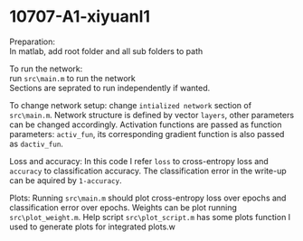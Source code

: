 # 10707-A1-xiyuanl1
Preparation:  
In matlab, add root folder and all sub folders to path

To run the network:  
run `src\main.m` to run the network  
Sections are seprated to run independently if wanted.

To change network setup:
change `intialized network` section of `src\main.m`.
Network structure is defined by vector `layers`, other parameters can be changed accordingly. Activation functions are passed as function parameters: `activ_fun`, its corresponding gradient function is also passed as `dactiv_fun`.

Loss and accuracy:
In this code I refer `loss` to cross-entropy loss and `accuracy` to classification accuracy. The classification error in the write-up can be aquired by `1-accuracy`.

Plots:
Running `src\main.m` should plot cross-entropy loss over epochs and classification error over epochs. Weights can be plot running `src\plot_weight.m`. Help script `src\plot_script.m` has some plots function I used to generate plots for integrated plots.w

